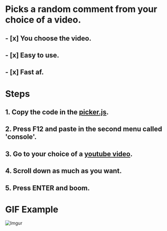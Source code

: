# Picks a random comment from your choice of a video.

## - [x] You choose the video.
## - [x] Easy to use.
## - [x] Fast af.

# Steps

## 1. Copy the code in the [picker.js](https://raw.githubusercontent.com/lowylow/yt_comment_picker/master/picker.js).
## 2. Press F12 and paste in the second menu called 'console'.
## 3. Go to your choice of a [youtube video](https://www.youtube.com/watch?v=oHg5SJYRHA0).
## 4. Scroll down as much as you want.
## 5. Press ENTER and boom.

# GIF Example

![Imgur](https://github.com/lowylow/yt_comment_picker/blob/master/youtube_comment_picker.gif)
